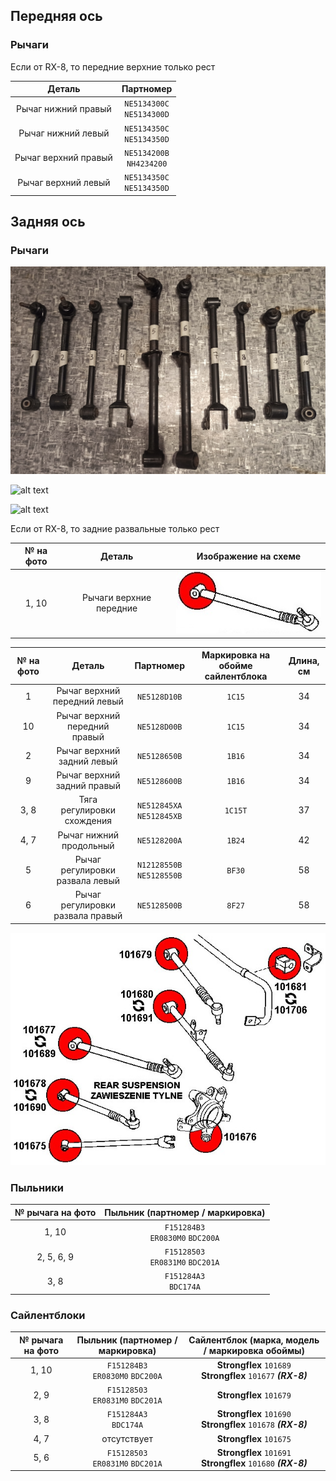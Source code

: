 ## Передняя ось

### Рычаги

Если от RX-8, то передние верхние только рест

| Деталь | Партномер |
|:-:|:-:|
| Рычаг нижний правый | `NE5134300C`<br>`NE5134300D` |
| Рычаг нижний левый | `NE5134350C`<br>`NE5134350D` |
| Рычаг верхний правый | `NE5134200B`<br>`NH4234200` |
| Рычаг верхний левый | `NE5134350C`<br>`NE5134350D` |

## Задняя ось

### Рычаги

![alt text](img/задняя_ось_рычаги_1.jpg)

![alt text](img/задняя_ось_рычаги_2.jpg)

![alt text](img/задняя_ось_рычаги_3.jpg)

Если от RX-8, то задние развальные только рест

| № на фото | Деталь | Изображение на схеме |
|:-:|:-:|:-:|
| 1, 10 | Рычаги верхние передние | ![alt text](img/задняя_ось_рычаг_1_10.jpg) |

| № на фото | Деталь | Партномер | Маркировка на обойме сайлентблока | Длина, см |
|:-:|:-:|:-:|:-:|:-:|
| 1 | Рычаг верхний передний левый | `NE5128D10B` | `1C15` | 34 |
| 10 | Рычаг верхний передний правый | `NE5128D00B` | `1C15` | 34 |
| 2 | Рычаг верхний задний левый | `NE5128650B` | `1B16` | 34 |
| 9 | Рычаг верхний задний правый | `NE5128600B` | `1B16` | 34 |
| 3, 8 | Тяга регулировки схождения | `NE512845XA`<br>`NE512845XB` | `1C15T` | 37 |
| 4, 7 | Рычаг нижний продольный | `NE5128200A` | `1B24` | 42 |
| 5 | Рычаг регулировки развала левый  | `N12128550B`<br>`NE5128550B` | `BF30` | 58 |
| 6 | Рычаг регулировки развала правый | `NE5128500B` | `8F27` | 58 |

![alt text](img/Strongflex.jpg)

### Пыльники

| № рычага на фото | Пыльник (партномер / маркировка)
|:-:|:-:|
| 1, 10 | `F151284B3`<br>`ER0830M0` `BDC200A` |
| 2, 5, 6, 9 | `F15128503`<br>`ER0831M0` `BDC201A` |
| 3, 8 | `F151284A3`<br>`BDC174A` |

### Сайлентблоки

| № рычага на фото | Пыльник (партномер / маркировка) | Сайлентблок (марка, модель / маркировка обоймы)
|:-:|:-:|:-:|
| 1, 10 | `F151284B3`<br>`ER0830M0` `BDC200A` | __Strongflex__ `101689`<br>__Strongflex__ `101677` ***(RX-8)*** |
| 2, 9 | `F15128503`<br>`ER0831M0` `BDC201A` | __Strongflex__ `101679` |
| 3, 8 | `F151284A3`<br>`BDC174A` | __Strongflex__ `101690`<br>__Strongflex__ `101678` ***(RX-8)*** |
| 4, 7 | отсутствует | __Strongflex__ `101675` |
| 5, 6 | `F15128503`<br>`ER0831M0` `BDC201A` | __Strongflex__ `101691`<br>__Strongflex__ `101680` ***(RX-8)*** |